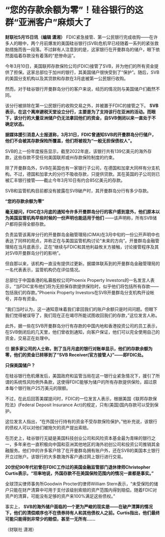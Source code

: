 # “您的存款余额为零”！硅谷银行的这群“亚洲客户”麻烦大了

**财联社5月15日讯（编辑 潇湘）**
FDIC紧急接管、第一公民银行完成收购——在许多人的眼中，两个月前爆发的美国硅谷银行(SVB)危机早已经随着一系列的紧张救助措施而告一段落。不过鲜有人注意到的是，这家银行在开曼群岛的储户，眼下依然面临着存款没有着落的“悲惨命运”。

今年3月10日，美国联邦存款保险公司(FDIC)接管了SVB，并为他们的所有资金提供了担保。这家总部位于加州的银行，其美国储户很快受到了“保护”。随后，SVB的美国分支机构以及其贷款和存款在3月底被第一公民银行收购。

然而，对于硅谷银行开曼群岛分行的客户来说，经历的情况则与美国储户们截然不同。

该分行被排除在第一公民银行的收购交易之外，并被置于FDIC的接管之下。
**SVB表示，在这个离岸避税天堂设立分行，主要是为了支持该行在亚洲的活动。而眼下，该分行的大量亚洲储户仍无法拿回他们的资金，自SVB倒闭以来一直处于不确定状态。**

**据媒体援引消息人士报道称，3月31日，FDIC曾通知SVB的开曼群岛分行储户，他们不会被其存款保险所覆盖，他们将被视为“一般无担保债权人”。**

SVB的上一份年度报告显示，截至2022年底，该银行共有139亿美元的海外存款，这些存款不受任何美国联邦或州存款保险制度的约束。

除了开曼群岛外，SVB在英国也有一家银行子公司，在德国和加拿大同样有分支机构。不过，德国和加拿大的分行不吸收存款，只提供贷款。其在英国的子公司则已被汇丰银行接管——截止今年3月10日有约合85亿美元的存款。

SVB和监管机构目前都没有披露在SVB破产时，其开曼群岛分行有多少存款。

**“您的存款余额为零”**

**毫无疑问，FDIC在3月底的通知令许多开曼群岛分行的客户感到意外，他们原本以为美国监管机构早些时候的一份声明也能适用于他们**
——该声明称，所有SVB储户都将获得全额存款。

负责监管该离岸分行的开曼群岛金融管理局(CIMA)在3月中旬的一份公开声明中也表达了同样的观点，并称正在与美国监管机构讨论“未来的方向”。开曼群岛金融管理局在当月底表示，正在“继续与FDIC和其他利益攸关方接触，讨论接管程序及其对SVB开曼群岛分行的影响”。

但自那以来，该机构一直没有提供过更新。据媒体联系到的开曼群岛金融管理局的一名代表表示，监管机构仍在评估情况。

总部位于中国香港的私募股权公司Phoenix Property
Investors的一名发言人表示，“当FDIC宣布他们将为无担保存款提供保险时，似乎他们将包括所有存款——包括我们的存款。”Phoenix
Property Investors在SVB开曼群岛分支机构开设帐号，并存有资金。

“我们当时认为，这一通知意味着我们拿回我们的账户余额只是时间问题。但眼下我们觉得被误导了，我们现在正在竭尽所能试图收回我们的存款，”这位发言人称。

此外，据一些在SVB开曼群岛分行有存款的中国内地和香港投资公司的员工表示，在SVB倒闭后的几天里，他们曾收到通知，向客户保证，他们可以完全使用自己的资金，交易正在处理中。

但 **据多家公司的人士称，到了当月月底的银行对账单显示，他们的存款余额为零，他们的资金已转移到了“SVB
Receiver(官方接管人)”——即FDIC处。**

**只保美国储户？**

在硅谷银行危机爆发后，美国政府和监管当局在这一银行业紧急情况下，援引了所谓的系统性风险例外条款，这使得FDIC能够为储户的所有存款提供保险，超过原本每个银行账户25万美元的限额。

不过，在此后回答美媒提问时，FDIC的一位发言人表示，根据美国《联邦存款保险法》(Federal Deposit Insurance
Act)的规定，只有(美国)国内存款可以受到保护。

这位发言人指出，“在外国分行持有的资金不受存款保险保护。”他补充说，该银行的债权人可以对他们被拖欠的资产提出索赔。

在历史上，硅谷银行无疑是美国科技创业公司和风险资本基金最为青睐的银行之一，多年来也一直积极向中国和亚洲其他地区的海外初创公司和投资公司推销其金融服务。他们中的许多客户除了在开曼群岛拥有账户外，还在SVB的美国本土银行开立过账户。该银行的大多数海外客户通过网上银行进行交易。

**20世纪90年代初曾在FDIC工作过的美国金融监管部门退休律师Christopher
Curtis表示，“坦率地说，外国存款不在美国保险范围内的情况一直都是事实。”**

全球顶尖律师事务所Goodwin Procter的律师William
Stern表示，“未受保险的储户只能在财产清算中可用于支付该级别索赔的资产范围内得到赔偿。随着FDIC对资产的清算，可能没有足够的资产来100%满足这些债权。”

事实上，
**SVB的海外储户面临的一个更为严峻的现实是——在破产清算的情况下，他们的清偿顺序也不在债券持有人和其他债权人之前。Curtis指出，他们最终可能只能得到非常少的赔偿，甚至一无所有……**

（财联社 潇湘）

